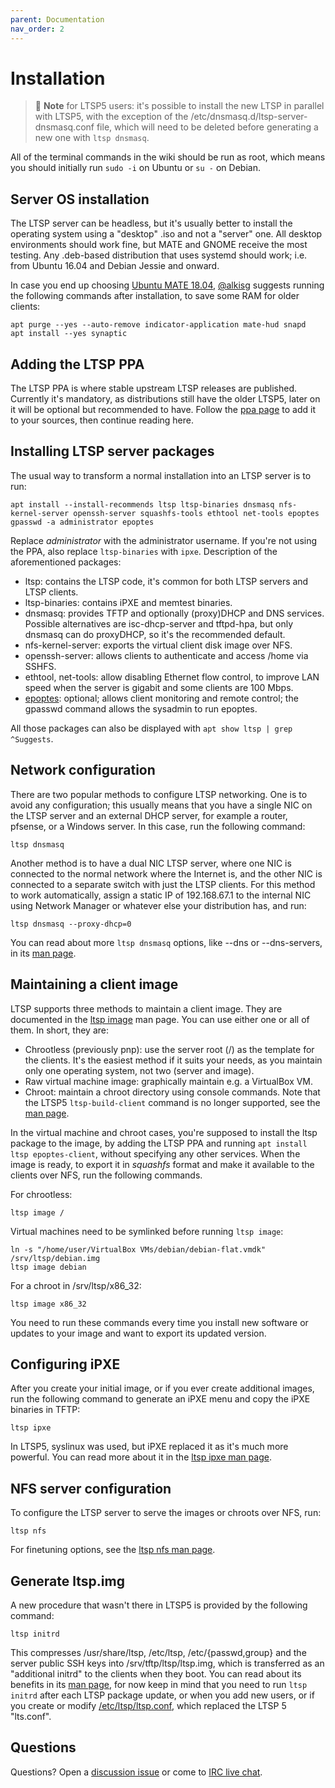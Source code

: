 ```yaml
---
parent: Documentation
nav_order: 2
---
```


# Installation

> 📝 **Note** for LTSP5 users: it's possible to install the new LTSP in parallel with LTSP5, with the exception of the /etc/dnsmasq.d/ltsp-server-dnsmasq.conf file, which will need to be deleted before generating a new one with `ltsp dnsmasq`.

All of the terminal commands in the wiki should be run as root, which means
you should initially run `sudo -i` on Ubuntu or `su -` on Debian.

## Server OS installation

The LTSP server can be headless, but it's usually better to install the
operating system using a "desktop" .iso and not a "server" one.
All desktop environments should work fine, but MATE and GNOME
receive the most testing.
Any .deb-based distribution that uses systemd should work;
i.e. from Ubuntu 16.04 and Debian Jessie and onward.

In case you end up choosing
[Ubuntu MATE 18.04](http://cdimage.ubuntu.com/ubuntu-mate/releases/18.04/release/ubuntu-mate-18.04.3-desktop-amd64.iso),
[@alkisg](https://github.com/alkisg) suggests running the following commands
after installation, to save some RAM for older clients:

```shell
apt purge --yes --auto-remove indicator-application mate-hud snapd
apt install --yes synaptic
```

## Adding the LTSP PPA

The LTSP PPA is where stable upstream LTSP releases are published.
Currently it's mandatory, as distributions still have the older LTSP5,
later on it will be optional but recommended to have. Follow the [ppa
page](../ppa) to add it to your sources, then continue reading here.

## Installing LTSP server packages

The usual way to transform a normal installation into an LTSP server is to run:

```shell
apt install --install-recommends ltsp ltsp-binaries dnsmasq nfs-kernel-server openssh-server squashfs-tools ethtool net-tools epoptes
gpasswd -a administrator epoptes
```

Replace _administrator_ with the administrator username.
If you're not using the PPA, also replace `ltsp-binaries` with `ipxe`.
Description of the aforementioned packages:
 * ltsp: contains the LTSP code, it's common for both LTSP servers
   and LTSP clients.
 * ltsp-binaries: contains iPXE and memtest binaries.
 * dnsmasq: provides TFTP and optionally (proxy)DHCP and DNS services.
   Possible alternatives are isc-dhcp-server and tftpd-hpa, but only dnsmasq
   can do proxyDHCP, so it's the recommended default.
 * nfs-kernel-server: exports the virtual client disk image over NFS.
 * openssh-server: allows clients to authenticate and access /home via SSHFS.
 * ethtool, net-tools: allow disabling Ethernet flow control, to improve
   LAN speed when the server is gigabit and some clients are 100 Mbps.
 * [epoptes](https://epoptes.org/): optional; allows client monitoring and
   remote control; the gpasswd command allows the sysadmin to run epoptes.

All those packages can also be displayed with `apt show ltsp | grep ^Suggests`.

## Network configuration

There are two popular methods to configure LTSP networking. One is to
avoid any configuration; this usually means that you have a single NIC
on the LTSP server and an external DHCP server, for example a router,
pfsense, or a Windows server. In this case, run the following command:

```shell
ltsp dnsmasq
```

Another method is to have a dual NIC LTSP server, where one NIC is connected
to the normal network where the Internet is, and the other NIC is connected
to a separate switch with just the LTSP clients. For this method to work
automatically, assign a static IP of 192.168.67.1 to the internal NIC using
Network Manager or whatever else your distribution has, and run:

```shell
ltsp dnsmasq --proxy-dhcp=0
```

You can read about more `ltsp dnsmasq` options, like --dns or --dns-servers, in
its [man page](https://ltsp.org/man/ltsp-dnsmasq).

## Maintaining a client image

LTSP supports three methods to maintain a client image. They are documented in
the [ltsp image](https://ltsp.org/man/ltsp-image)
man page. You can use either one or all of them. In short, they are:
 * Chrootless (previously pnp): use the server root (/) as the template for
   the clients. It's the easiest method if it suits your needs, as you maintain
   only one operating system, not two (server and image).
 * Raw virtual machine image: graphically maintain e.g. a VirtualBox VM.
 * Chroot: maintain a chroot directory using console commands. Note that the
   LTSP5 `ltsp-build-client` command is no longer supported, see the
   [man page](https://ltsp.org/man/ltsp-image).

In the virtual machine and chroot cases, you're supposed to install the ltsp
package to the image, by adding the LTSP PPA and running
`apt install ltsp epoptes-client`, without specifying any other services.
When the image is ready, to export it in _squashfs_ format and make it
available to the clients over NFS, run the following commands.

For chrootless:

```shell
ltsp image /
```

Virtual machines need to be symlinked before running `ltsp image`:

```shell
ln -s "/home/user/VirtualBox VMs/debian/debian-flat.vmdk" /srv/ltsp/debian.img
ltsp image debian
```

For a chroot in /srv/ltsp/x86_32:

```shell
ltsp image x86_32
```

You need to run these commands every time you install new software or updates
to your image and want to export its updated version.

## Configuring iPXE

After you create your initial image, or if you ever create additional images, run the following command to generate an iPXE menu and copy the iPXE binaries in TFTP:

```shell
ltsp ipxe
```

In LTSP5, syslinux was used, but iPXE replaced it as it's much more powerful.
You can read more about it in the [ltsp ipxe man page](https://ltsp.org/man/ltsp-ipxe).


## NFS server configuration

To configure the LTSP server to serve the images or chroots over NFS, run:

```shell
ltsp nfs
```

For finetuning options, see the [ltsp nfs man page](https://ltsp.org/man/ltsp-nfs).

## Generate ltsp.img

A new procedure that wasn't there in LTSP5 is provided by the following command:

```shell
ltsp initrd
```

This compresses /usr/share/ltsp, /etc/ltsp, /etc/{passwd,group} and the
server public SSH keys into /srv/tftp/ltsp/ltsp.img,
which is transferred as an "additional initrd" to the clients when they boot.
You can read about its benefits in its
[man page](https://ltsp.org/man/ltsp-initrd),
for now keep in mind that you need to run `ltsp initrd` after each LTSP
package update, or when you add new users, or if you create or modify
[/etc/ltsp/ltsp.conf](https://ltsp.org/man/ltsp.conf),
which replaced the LTSP 5 "lts.conf".

## Questions

Questions? Open a [discussion issue](https://github.com/ltsp/community/issues)
or come to [IRC live chat](http://ts.sch.gr/repo/irc).
